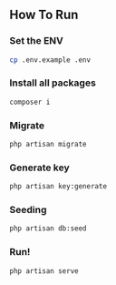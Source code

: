 ## How To Run
### Set the ENV
```sh
cp .env.example .env
```
### Install all packages
```sh
composer i
```
### Migrate
```sh
php artisan migrate
```
### Generate key
```sh
php artisan key:generate
```
### Seeding
```sh
php artisan db:seed
```
### Run!
```sh
php artisan serve
```
